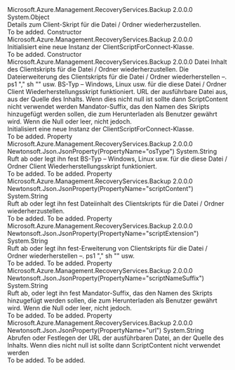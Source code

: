 <Type Name="ClientScriptForConnect" FullName="Microsoft.Azure.Management.RecoveryServices.Backup.Models.ClientScriptForConnect">
  <TypeSignature Language="C#" Value="public class ClientScriptForConnect" />
  <TypeSignature Language="ILAsm" Value=".class public auto ansi beforefieldinit ClientScriptForConnect extends System.Object" />
  <TypeSignature Language="DocId" Value="T:Microsoft.Azure.Management.RecoveryServices.Backup.Models.ClientScriptForConnect" />
  <TypeSignature Language="VB.NET" Value="Public Class ClientScriptForConnect" />
  <TypeSignature Language="F#" Value="type ClientScriptForConnect = class" />
  <AssemblyInfo>
    <AssemblyName>Microsoft.Azure.Management.RecoveryServices.Backup</AssemblyName>
    <AssemblyVersion>2.0.0.0</AssemblyVersion>
  </AssemblyInfo>
  <Base>
    <BaseTypeName>System.Object</BaseTypeName>
  </Base>
  <Interfaces />
  <Docs>
    <summary>
            Details zum Client-Skript für die Datei / Ordner wiederherzustellen.
            </summary>
    <remarks>To be added.</remarks>
  </Docs>
  <Members>
    <Member MemberName=".ctor">
      <MemberSignature Language="C#" Value="public ClientScriptForConnect ();" />
      <MemberSignature Language="ILAsm" Value=".method public hidebysig specialname rtspecialname instance void .ctor() cil managed" />
      <MemberSignature Language="DocId" Value="M:Microsoft.Azure.Management.RecoveryServices.Backup.Models.ClientScriptForConnect.#ctor" />
      <MemberSignature Language="VB.NET" Value="Public Sub New ()" />
      <MemberType>Constructor</MemberType>
      <AssemblyInfo>
        <AssemblyName>Microsoft.Azure.Management.RecoveryServices.Backup</AssemblyName>
        <AssemblyVersion>2.0.0.0</AssemblyVersion>
      </AssemblyInfo>
      <Parameters />
      <Docs>
        <summary>
            Initialisiert eine neue Instanz der ClientScriptForConnect-Klasse.
            </summary>
        <remarks>To be added.</remarks>
      </Docs>
    </Member>
    <Member MemberName=".ctor">
      <MemberSignature Language="C#" Value="public ClientScriptForConnect (string scriptContent = null, string scriptExtension = null, string osType = null, string url = null, string scriptNameSuffix = null);" />
      <MemberSignature Language="ILAsm" Value=".method public hidebysig specialname rtspecialname instance void .ctor(string scriptContent, string scriptExtension, string osType, string url, string scriptNameSuffix) cil managed" />
      <MemberSignature Language="DocId" Value="M:Microsoft.Azure.Management.RecoveryServices.Backup.Models.ClientScriptForConnect.#ctor(System.String,System.String,System.String,System.String,System.String)" />
      <MemberSignature Language="VB.NET" Value="Public Sub New (Optional scriptContent As String = null, Optional scriptExtension As String = null, Optional osType As String = null, Optional url As String = null, Optional scriptNameSuffix As String = null)" />
      <MemberSignature Language="F#" Value="new Microsoft.Azure.Management.RecoveryServices.Backup.Models.ClientScriptForConnect : string * string * string * string * string -&gt; Microsoft.Azure.Management.RecoveryServices.Backup.Models.ClientScriptForConnect" Usage="new Microsoft.Azure.Management.RecoveryServices.Backup.Models.ClientScriptForConnect (scriptContent, scriptExtension, osType, url, scriptNameSuffix)" />
      <MemberType>Constructor</MemberType>
      <AssemblyInfo>
        <AssemblyName>Microsoft.Azure.Management.RecoveryServices.Backup</AssemblyName>
        <AssemblyVersion>2.0.0.0</AssemblyVersion>
      </AssemblyInfo>
      <Parameters>
        <Parameter Name="scriptContent" Type="System.String" />
        <Parameter Name="scriptExtension" Type="System.String" />
        <Parameter Name="osType" Type="System.String" />
        <Parameter Name="url" Type="System.String" />
        <Parameter Name="scriptNameSuffix" Type="System.String" />
      </Parameters>
      <Docs>
        <param name="scriptContent">Datei Inhalt des Clientskripts für die Datei / Ordner wiederherzustellen.</param>
        <param name="scriptExtension">Die Dateierweiterung des Clientskripts für die Datei / Ordner wiederherstellen –. ps1 "," sh "" usw.</param>
        <param name="osType">BS-Typ – Windows, Linux usw. für die diese Datei / Ordner Client Wiederherstellungsskript funktioniert.</param>
        <param name="url">URL der ausführbare Datei aus, aus der Quelle des Inhalts. Wenn dies nicht null ist sollte dann ScriptContent nicht verwendet werden</param>
        <param name="scriptNameSuffix">Mandator-Suffix, das den Namen des Skripts hinzugefügt werden sollen, die zum Herunterladen als Benutzer gewährt wird.
            Wenn die Null oder leer, nicht jedoch.</param>
        <summary>
            Initialisiert eine neue Instanz der ClientScriptForConnect-Klasse.
            </summary>
        <remarks>To be added.</remarks>
      </Docs>
    </Member>
    <Member MemberName="OsType">
      <MemberSignature Language="C#" Value="public string OsType { get; set; }" />
      <MemberSignature Language="ILAsm" Value=".property instance string OsType" />
      <MemberSignature Language="DocId" Value="P:Microsoft.Azure.Management.RecoveryServices.Backup.Models.ClientScriptForConnect.OsType" />
      <MemberSignature Language="VB.NET" Value="Public Property OsType As String" />
      <MemberSignature Language="F#" Value="member this.OsType : string with get, set" Usage="Microsoft.Azure.Management.RecoveryServices.Backup.Models.ClientScriptForConnect.OsType" />
      <MemberType>Property</MemberType>
      <AssemblyInfo>
        <AssemblyName>Microsoft.Azure.Management.RecoveryServices.Backup</AssemblyName>
        <AssemblyVersion>2.0.0.0</AssemblyVersion>
      </AssemblyInfo>
      <Attributes>
        <Attribute>
          <AttributeName>Newtonsoft.Json.JsonProperty(PropertyName="osType")</AttributeName>
        </Attribute>
      </Attributes>
      <ReturnValue>
        <ReturnType>System.String</ReturnType>
      </ReturnValue>
      <Docs>
        <summary>
            Ruft ab oder legt ihn fest BS-Typ – Windows, Linux usw. für die diese Datei / Ordner Client Wiederherstellungsskript funktioniert.
            </summary>
        <value>To be added.</value>
        <remarks>To be added.</remarks>
      </Docs>
    </Member>
    <Member MemberName="ScriptContent">
      <MemberSignature Language="C#" Value="public string ScriptContent { get; set; }" />
      <MemberSignature Language="ILAsm" Value=".property instance string ScriptContent" />
      <MemberSignature Language="DocId" Value="P:Microsoft.Azure.Management.RecoveryServices.Backup.Models.ClientScriptForConnect.ScriptContent" />
      <MemberSignature Language="VB.NET" Value="Public Property ScriptContent As String" />
      <MemberSignature Language="F#" Value="member this.ScriptContent : string with get, set" Usage="Microsoft.Azure.Management.RecoveryServices.Backup.Models.ClientScriptForConnect.ScriptContent" />
      <MemberType>Property</MemberType>
      <AssemblyInfo>
        <AssemblyName>Microsoft.Azure.Management.RecoveryServices.Backup</AssemblyName>
        <AssemblyVersion>2.0.0.0</AssemblyVersion>
      </AssemblyInfo>
      <Attributes>
        <Attribute>
          <AttributeName>Newtonsoft.Json.JsonProperty(PropertyName="scriptContent")</AttributeName>
        </Attribute>
      </Attributes>
      <ReturnValue>
        <ReturnType>System.String</ReturnType>
      </ReturnValue>
      <Docs>
        <summary>
            Ruft ab oder legt ihn fest Dateiinhalt des Clientskripts für die Datei / Ordner wiederherzustellen.
            </summary>
        <value>To be added.</value>
        <remarks>To be added.</remarks>
      </Docs>
    </Member>
    <Member MemberName="ScriptExtension">
      <MemberSignature Language="C#" Value="public string ScriptExtension { get; set; }" />
      <MemberSignature Language="ILAsm" Value=".property instance string ScriptExtension" />
      <MemberSignature Language="DocId" Value="P:Microsoft.Azure.Management.RecoveryServices.Backup.Models.ClientScriptForConnect.ScriptExtension" />
      <MemberSignature Language="VB.NET" Value="Public Property ScriptExtension As String" />
      <MemberSignature Language="F#" Value="member this.ScriptExtension : string with get, set" Usage="Microsoft.Azure.Management.RecoveryServices.Backup.Models.ClientScriptForConnect.ScriptExtension" />
      <MemberType>Property</MemberType>
      <AssemblyInfo>
        <AssemblyName>Microsoft.Azure.Management.RecoveryServices.Backup</AssemblyName>
        <AssemblyVersion>2.0.0.0</AssemblyVersion>
      </AssemblyInfo>
      <Attributes>
        <Attribute>
          <AttributeName>Newtonsoft.Json.JsonProperty(PropertyName="scriptExtension")</AttributeName>
        </Attribute>
      </Attributes>
      <ReturnValue>
        <ReturnType>System.String</ReturnType>
      </ReturnValue>
      <Docs>
        <summary>
            Ruft ab oder legt ihn fest-Erweiterung von Clientskripts für die Datei / Ordner wiederherstellen –. ps1 "," sh "" usw.
            </summary>
        <value>To be added.</value>
        <remarks>To be added.</remarks>
      </Docs>
    </Member>
    <Member MemberName="ScriptNameSuffix">
      <MemberSignature Language="C#" Value="public string ScriptNameSuffix { get; set; }" />
      <MemberSignature Language="ILAsm" Value=".property instance string ScriptNameSuffix" />
      <MemberSignature Language="DocId" Value="P:Microsoft.Azure.Management.RecoveryServices.Backup.Models.ClientScriptForConnect.ScriptNameSuffix" />
      <MemberSignature Language="VB.NET" Value="Public Property ScriptNameSuffix As String" />
      <MemberSignature Language="F#" Value="member this.ScriptNameSuffix : string with get, set" Usage="Microsoft.Azure.Management.RecoveryServices.Backup.Models.ClientScriptForConnect.ScriptNameSuffix" />
      <MemberType>Property</MemberType>
      <AssemblyInfo>
        <AssemblyName>Microsoft.Azure.Management.RecoveryServices.Backup</AssemblyName>
        <AssemblyVersion>2.0.0.0</AssemblyVersion>
      </AssemblyInfo>
      <Attributes>
        <Attribute>
          <AttributeName>Newtonsoft.Json.JsonProperty(PropertyName="scriptNameSuffix")</AttributeName>
        </Attribute>
      </Attributes>
      <ReturnValue>
        <ReturnType>System.String</ReturnType>
      </ReturnValue>
      <Docs>
        <summary>
            Ruft ab, oder legt ihn fest Mandator-Suffix, das den Namen des Skripts hinzugefügt werden sollen, die zum Herunterladen als Benutzer gewährt wird.
            Wenn die Null oder leer, nicht jedoch.
            </summary>
        <value>To be added.</value>
        <remarks>To be added.</remarks>
      </Docs>
    </Member>
    <Member MemberName="Url">
      <MemberSignature Language="C#" Value="public string Url { get; set; }" />
      <MemberSignature Language="ILAsm" Value=".property instance string Url" />
      <MemberSignature Language="DocId" Value="P:Microsoft.Azure.Management.RecoveryServices.Backup.Models.ClientScriptForConnect.Url" />
      <MemberSignature Language="VB.NET" Value="Public Property Url As String" />
      <MemberSignature Language="F#" Value="member this.Url : string with get, set" Usage="Microsoft.Azure.Management.RecoveryServices.Backup.Models.ClientScriptForConnect.Url" />
      <MemberType>Property</MemberType>
      <AssemblyInfo>
        <AssemblyName>Microsoft.Azure.Management.RecoveryServices.Backup</AssemblyName>
        <AssemblyVersion>2.0.0.0</AssemblyVersion>
      </AssemblyInfo>
      <Attributes>
        <Attribute>
          <AttributeName>Newtonsoft.Json.JsonProperty(PropertyName="url")</AttributeName>
        </Attribute>
      </Attributes>
      <ReturnValue>
        <ReturnType>System.String</ReturnType>
      </ReturnValue>
      <Docs>
        <summary>
            Abrufen oder Festlegen der URL der ausführbaren Datei, an der Quelle des Inhalts. Wenn dies nicht null ist sollte dann ScriptContent nicht verwendet werden
            </summary>
        <value>To be added.</value>
        <remarks>To be added.</remarks>
      </Docs>
    </Member>
  </Members>
</Type>